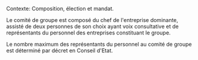Contexte: Composition, élection et mandat.

Le comité de groupe est composé du chef de l'entreprise dominante, assisté de deux personnes de son choix ayant voix consultative et de représentants du personnel des entreprises constituant le groupe.

Le nombre maximum des représentants du personnel au comité de groupe est déterminé par décret en Conseil d'Etat.